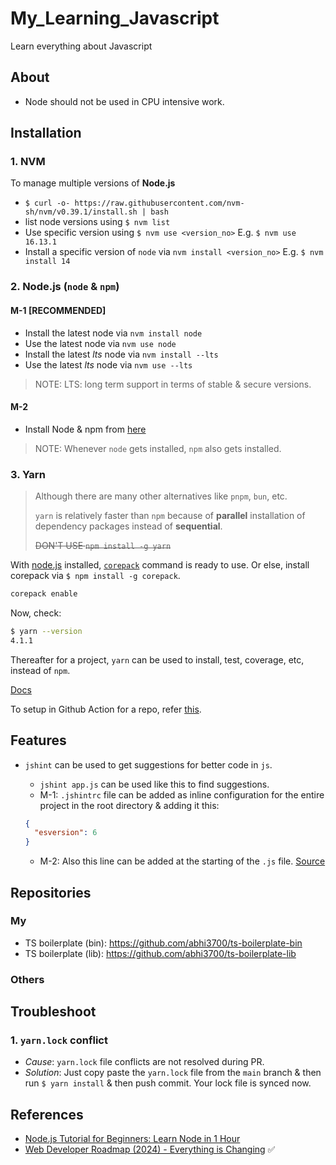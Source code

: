 # My_Learning_Javascript

Learn everything about Javascript

## About

- Node should not be used in CPU intensive work.

## Installation

### 1. NVM

To manage multiple versions of **Node.js**

- `$ curl -o- https://raw.githubusercontent.com/nvm-sh/nvm/v0.39.1/install.sh | bash`
- list node versions using `$ nvm list`
- Use specific version using `$ nvm use <version_no>` E.g. `$ nvm use 16.13.1`
- Install a specific version of `node` via `nvm install <version_no>` E.g. `$ nvm install 14`

### 2. Node.js (`node` & `npm`)

#### M-1 [RECOMMENDED]

- Install the latest node via `nvm install node`
- Use the latest node via `nvm use node`
- Install the latest _lts_ node via `nvm install --lts`
- Use the latest _lts_ node via `nvm use --lts`

> NOTE: LTS: long term support in terms of stable & secure versions.

#### M-2

- Install Node & npm from [here](https://nodejs.org/en/download/)

> NOTE: Whenever `node` gets installed, `npm` also gets installed.

### 3. Yarn

> Although there are many other alternatives like `pnpm`, `bun`, etc.
>
> `yarn` is relatively faster than `npm` because of **parallel** installation of dependency packages instead of **sequential**.
>
> ~~DON'T USE `npm install -g yarn`~~

With [node.js](#2-nodejs-node--npm) installed, [`corepack`](https://yarnpkg.com/corepack) command is ready to use. Or else, install corepack via `$ npm install -g corepack`.

```sh
corepack enable
```

Now, check:

```sh
$ yarn --version
4.1.1
```

Thereafter for a project, `yarn` can be used to install, test, coverage, etc, instead of `npm`.

[Docs](https://yarnpkg.com/)

To setup in Github Action for a repo, refer [this](https://github.com/abhi3700/my_coding_toolkit/blob/master/git_all.md#github-action).

## Features

- `jshint` can be used to get suggestions for better code in `js`.

  - `jshint app.js` can be used like this to find suggestions.
  - M-1: `.jshintrc` file can be added as inline configuration for the entire project in the root directory & adding it this:

  ```json
  {
    "esversion": 6
  }
  ```

  - M-2: Also this line can be added at the starting of the `.js` file. [Source](https://stackoverflow.com/a/35365041/6774636)

## Repositories

### My

- TS boilerplate (bin): <https://github.com/abhi3700/ts-boilerplate-bin>
- TS boilerplate (lib): <https://github.com/abhi3700/ts-boilerplate-lib>

### Others

## Troubleshoot

### 1. `yarn.lock` conflict

- _Cause_: `yarn.lock` file conflicts are not resolved during PR.
- _Solution_: Just copy paste the `yarn.lock` file from the `main` branch & then run `$ yarn install` & then push commit. Your lock file is synced now.

## References

- [Node.js Tutorial for Beginners: Learn Node in 1 Hour](https://youtu.be/TlB_eWDSMt4)
- [Web Developer Roadmap (2024) - Everything is Changing](https://www.youtube.com/watch?v=EzTxYQmU8OE) ✅
